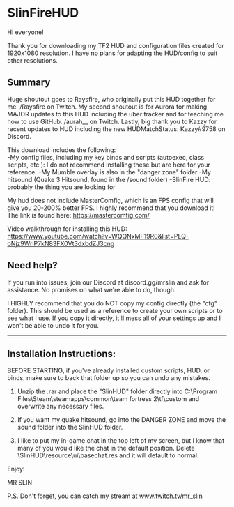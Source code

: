 # SlinFireHUD
Hi everyone!

Thank you for downloading my TF2 HUD and configuration files created for 1920x1080 resolution. I have no plans for adapting the HUD/config to suit other resolutions.  
  
## Summary
Huge shoutout goes to Raysfire, who originally put this HUD together for me. /Raysfire on Twitch.
My second shoutout is for Aurora for making MAJOR updates to this HUD including the uber tracker and for teaching me how to use GitHub. /aurah__ on Twitch. 
Lastly, big thank you to Kazzy for recent updates to HUD including the new HUDMatchStatus. Kazzy#9758 on Discord.

This download includes the following:  
-My config files, including my key binds and scripts (autoexec, class scripts, etc.): I do not recommend installing these but are here for your reference.
-My Mumble overlay is also in the "danger zone" folder
-My hitsound (Quake 3 Hitsound, found in the /sound folder) 
-SlinFire HUD: probably the thing you are looking for

My hud does not include MasterComfig, which is an FPS config that will give you 20-200% better FPS. I highly recommend that you download it! The link is found here: https://mastercomfig.com/

Video walkthrough for installing this HUD:  
https://www.youtube.com/watch?v=WQQNxMF19R0&list=PLQ-oNjz9WriP7kN83FX0Vt3dxbdZJ3cng

## Need help?
If you run into issues, join our Discord at discord.gg/mrslin and ask for assistance. No promises on what we're able to do, though.  

I HIGHLY recommend that you do NOT copy my config directly (the "cfg" folder). This should be used as a reference to create your own scripts or to see what I use. If you copy it directly, it'll mess all of your settings up and I won't be able to undo it for you.  

****************************  
  
## Installation Instructions:  

BEFORE STARTING, if you've already installed custom scripts, HUD, or binds, make sure to back that folder up so you can undo any mistakes.

1. Unzip the .rar and place the "SlinHUD" folder directly into C:\Program Files\Steam\steamapps\common\team fortress 2\tf\custom and overwrite any necessary files.

2. If you want my quake hitsound, go into the DANGER ZONE and move the sound folder into the SlinHUD folder.

3. I like to put my in-game chat in the top left of my screen, but I know that many of you would like the chat in the default position. Delete \SlinHUD\resource\ui\basechat.res and it will default to normal.

Enjoy!

MR SLIN

P.S. Don't forget, you can catch my stream at www.twitch.tv/mr_slin

